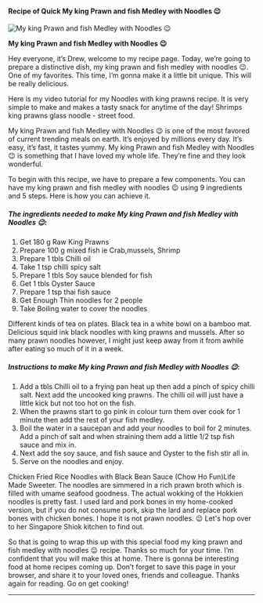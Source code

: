             

#### Recipe of Quick My king Prawn and fish Medley with Noodles 😉

![My king Prawn and fish Medley with Noodles 😉](https://img-global.cpcdn.com/recipes/b572838b6e909e90/751x532cq70/my-king-prawn-and-fish-medley-with-noodles-%f0%9f%98%89-recipe-main-photo.jpg)

**My king Prawn and fish Medley with Noodles 😉**

Hey everyone, it’s Drew, welcome to my recipe page. Today, we’re going to prepare a distinctive dish, my king prawn and fish medley with noodles 😉. One of my favorites. This time, I’m gonna make it a little bit unique. This will be really delicious.

Here is my video tutorial for my Noodles with king prawns recipe. It is very simple to make and makes a tasty snack for anytime of the day! Shrimps king prawns glass noodle - street food.

My king Prawn and fish Medley with Noodles 😉 is one of the most favored of current trending meals on earth. It’s enjoyed by millions every day. It’s easy, it’s fast, it tastes yummy. My king Prawn and fish Medley with Noodles 😉 is something that I have loved my whole life. They’re fine and they look wonderful.

To begin with this recipe, we have to prepare a few components. You can have my king prawn and fish medley with noodles 😉 using 9 ingredients and 5 steps. Here is how you can achieve it.

##### The ingredients needed to make My king Prawn and fish Medley with Noodles 😉:

1.  Get 180 g Raw King Prawns
2.  Prepare 100 g mixed fish ie Crab,mussels, Shrimp
3.  Prepare 1 tbls Chilli oil
4.  Take 1 tsp chilli spicy salt
5.  Prepare 1 tbls Soy sauce blended for fish
6.  Get 1 tbls Oyster Sauce
7.  Prepare 1 tsp thai fish sauce
8.  Get Enough Thin noodles for 2 people
9.  Take Boiling water to cover the noodles

Different kinds of tea on plates. Black tea in a white bowl on a bamboo mat. Delicious squid ink black noodles with king prawns and mussels. After so many prawn noodles however, I might just keep away from it from awhile after eating so much of it in a week.

##### Instructions to make My king Prawn and fish Medley with Noodles 😉:

1.  Add a tbls Chilli oil to a frying pan heat up then add a pinch of spicy chilli salt. Next add the uncooked king prawns. The chilli oil will just have a little kick but not too hot on the fish.
2.  When the prawns start to go pink in colour turn them over cook for 1 minute then add the rest of your fish medley.
3.  Boil the water in a saucepan and add your noodles to boil for 2 minutes. Add a pinch of salt and when straining them add a little 1/2 tsp fish sauce and mix in.
4.  Next add the soy sauce, and fish sauce and Oyster to the fish stir all in.
5.  Serve on the noodles and enjoy.

Chicken Fried Rice Noodles with Black Bean Sauce (Chow Ho Fun)Life Made Sweeter. The noodles are simmered in a rich prawn broth which is filled with umame seafood goodness. The actual wokking of the Hokkien noodles is pretty fast. I used lard and pork bones in my home-cooked version, but if you do not consume pork, skip the lard and replace pork bones with chicken bones. I hope it is not prawn noodles. 😉 Let's hop over to her Singapore Shiok kitchen to find out.

So that is going to wrap this up with this special food my king prawn and fish medley with noodles 😉 recipe. Thanks so much for your time. I’m confident that you will make this at home. There is gonna be interesting food at home recipes coming up. Don’t forget to save this page in your browser, and share it to your loved ones, friends and colleague. Thanks again for reading. Go on get cooking!

* * *
